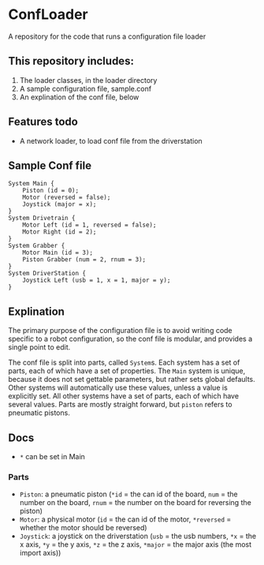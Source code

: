 # ConfLoader
A repository for the code that runs a configuration file loader

## This repository includes:
1. The loader classes, in the loader directory
2. A sample configuration file, sample.conf
3. An explination of the conf file, below

## Features todo
- A network loader, to load conf file from the driverstation

## Sample Conf file
```
System Main {
	Piston (id = 0);
	Motor (reversed = false);
	Joystick (major = x);
}
System Drivetrain {
	Motor Left (id = 1, reversed = false);
	Motor Right (id = 2);
}
System Grabber {
	Motor Main (id = 3);
	Piston Grabber (num = 2, rnum = 3);
}
System DriverStation {
	Joystick Left (usb = 1, x = 1, major = y);
}
```

## Explination

The primary purpose of the configuration file is to avoid writing code specific to a robot configuration, so the conf file is modular, and provides a single point to edit.

The conf file is split into parts, called `System`s.
Each system has a set of parts, each of which have a set of properties.
The `Main` system is unique, because it does not set gettable parameters, but rather sets global defaults.
Other systems will automatically use these values, unless a value is explicitly set.
All other systems have a set of parts, each of which have several values.
Parts are mostly straight forward, but `piston` refers to pneumatic pistons.

## Docs
- `*` can be set in Main
### Parts
- `Piston`: a pneumatic piston (`*id` = the can id of the board, `num` = the number on the board, `rnum` = the number on the board for reversing the piston)
- `Motor`: a physical motor (`id` = the can id of the motor, `*reversed` = whether the motor should be reversed)
- `Joystick`: a joystick on the driverstation (`usb` = the usb numbers, `*x` = the x axis, `*y` = the y axis, `*z` = the z axis, `*major` = the major axis (the most import axis))
